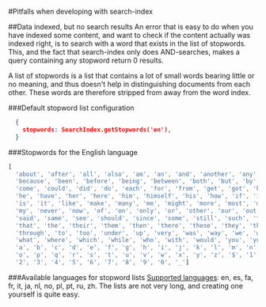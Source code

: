 #Pitfalls when developing with search-index

##Data indexed, but no search results
An error that is easy to do when you have indexed some content, and want to check if the content actually was indexed right, is to search with a word that exists in the list of stopwords. This, and the fact that search-index only does AND-searches, makes a query containing any stopword return 0 results.

A list of stopwords is a list that contains a lot of small words bearing little or no meaning, and thus doesn't help in distinguishing documents from each other. These words are therefore stripped from away from the word index.

###Default stopword list configuration 
```json
  {
    stopwords: SearchIndex.getStopwords('en'),
  }
```

###Stopwords for the English language
```javascript
[
  'about', 'after', 'all', 'also', 'am', 'an', 'and', 'another', 'any', 'are', 'as', 'at', 'be',
  'because', 'been', 'before', 'being', 'between', 'both', 'but', 'by', 'came', 'can',
  'come', 'could', 'did', 'do', 'each', 'for', 'from', 'get', 'got', 'has', 'had',
  'he', 'have', 'her', 'here', 'him', 'himself', 'his', 'how', 'if', 'in', 'into',
  'is', 'it', 'like', 'make', 'many', 'me', 'might', 'more', 'most', 'much', 'must',
  'my', 'never', 'now', 'of', 'on', 'only', 'or', 'other', 'our', 'out', 'over',
  'said', 'same', 'see', 'should', 'since', 'some', 'still', 'such', 'take', 'than',
  'that', 'the', 'their', 'them', 'then', 'there', 'these', 'they', 'this', 'those',
  'through', 'to', 'too', 'under', 'up', 'very', 'was', 'way', 'we', 'well', 'were',
  'what', 'where', 'which', 'while', 'who', 'with', 'would', 'you', 'your',
  'a', 'b', 'c', 'd', 'e', 'f', 'g', 'h', 'i', 'j', 'k', 'l', 'm', 'n',
  'o', 'p', 'q', 'r', 's', 't', 'u', 'v', 'w', 'x', 'y', 'z', '$', '1',
  '2', '3', '4', '5', '6', '7', '8', '9', '0', '_']
```


###Available languages for stopword lists
[Supported languages](https://github.com/fergiemcdowall/stopword/tree/master/lib): en, es, fa, fr, it, ja, nl, no, pl, pt, ru, zh. The lists are not very long, and creating one yourself is quite easy.
